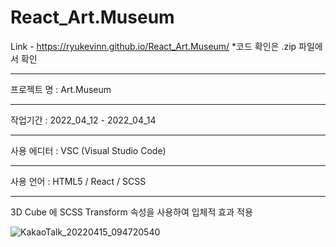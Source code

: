 # React_Art.Museum

Link - https://ryukevinn.github.io/React_Art.Museum/
*코드 확인은 .zip 파일에서 확인

-----------------------------

프로젝트 명 : Art.Museum

---------------------------------

작업기간 : 2022_04_12 - 2022_04_14

---------------------------------

사용 에디터 : VSC (Visual Studio Code)

---------------------------------

사용 언어 : HTML5 / React / SCSS

---------------------------------
3D Cube 에 SCSS Transform 속성을 사용하여 입체적 효과 적용

![KakaoTalk_20220415_094720540](https://user-images.githubusercontent.com/96170774/163500642-b8224e64-6f1f-48a9-8716-96a02462120e.png)
